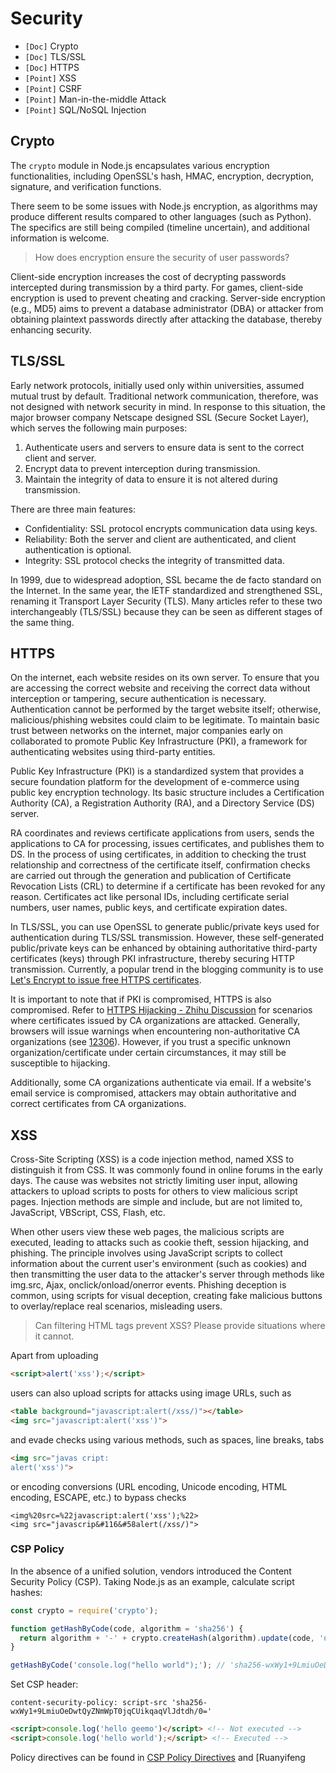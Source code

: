 # Security

* `[Doc]` Crypto
* `[Doc]` TLS/SSL
* `[Doc]` HTTPS
* `[Point]` XSS
* `[Point]` CSRF
* `[Point]` Man-in-the-middle Attack
* `[Point]` SQL/NoSQL Injection

## Crypto

The `crypto` module in Node.js encapsulates various encryption functionalities, including OpenSSL's hash, HMAC, encryption, decryption, signature, and verification functions.

There seem to be some issues with Node.js encryption, as algorithms may produce different results compared to other languages (such as Python). The specifics are still being compiled (timeline uncertain), and additional information is welcome.

> How does encryption ensure the security of user passwords?

Client-side encryption increases the cost of decrypting passwords intercepted during transmission by a third party. For games, client-side encryption is used to prevent cheating and cracking. Server-side encryption (e.g., MD5) aims to prevent a database administrator (DBA) or attacker from obtaining plaintext passwords directly after attacking the database, thereby enhancing security.

## TLS/SSL

Early network protocols, initially used only within universities, assumed mutual trust by default. Traditional network communication, therefore, was not designed with network security in mind. In response to this situation, the major browser company Netscape designed SSL (Secure Socket Layer), which serves the following main purposes:

1. Authenticate users and servers to ensure data is sent to the correct client and server.
2. Encrypt data to prevent interception during transmission.
3. Maintain the integrity of data to ensure it is not altered during transmission.

There are three main features:

* Confidentiality: SSL protocol encrypts communication data using keys.
* Reliability: Both the server and client are authenticated, and client authentication is optional.
* Integrity: SSL protocol checks the integrity of transmitted data.

In 1999, due to widespread adoption, SSL became the de facto standard on the Internet. In the same year, the IETF standardized and strengthened SSL, renaming it Transport Layer Security (TLS). Many articles refer to these two interchangeably (TLS/SSL) because they can be seen as different stages of the same thing.

## HTTPS

On the internet, each website resides on its own server. To ensure that you are accessing the correct website and receiving the correct data without interception or tampering, secure authentication is necessary. Authentication cannot be performed by the target website itself; otherwise, malicious/phishing websites could claim to be legitimate. To maintain basic trust between networks on the internet, major companies early on collaborated to promote Public Key Infrastructure (PKI), a framework for authenticating websites using third-party entities.

Public Key Infrastructure (PKI) is a standardized system that provides a secure foundation platform for the development of e-commerce using public key encryption technology. Its basic structure includes a Certification Authority (CA), a Registration Authority (RA), and a Directory Service (DS) server.

RA coordinates and reviews certificate applications from users, sends the applications to CA for processing, issues certificates, and publishes them to DS. In the process of using certificates, in addition to checking the trust relationship and correctness of the certificate itself, confirmation checks are carried out through the generation and publication of Certificate Revocation Lists (CRL) to determine if a certificate has been revoked for any reason. Certificates act like personal IDs, including certificate serial numbers, user names, public keys, and certificate expiration dates.

In TLS/SSL, you can use OpenSSL to generate public/private keys used for authentication during TLS/SSL transmission. However, these self-generated public/private keys can be enhanced by obtaining authoritative third-party certificates (keys) through PKI infrastructure, thereby securing HTTP transmission. Currently, a popular trend in the blogging community is to use [Let's Encrypt to issue free HTTPS certificates](https://imququ.com/post/letsencrypt-certificate.html).

It is important to note that if PKI is compromised, HTTPS is also compromised. Refer to [HTTPS Hijacking - Zhihu Discussion](https://www.zhihu.com/question/22795329) for scenarios where certificates issued by CA organizations are attacked. Generally, browsers will issue warnings when encountering non-authoritative CA organizations (see [12306](https://kyfw.12306.cn/otn/)). However, if you trust a specific unknown organization/certificate under certain circumstances, it may still be susceptible to hijacking.

Additionally, some CA organizations authenticate via email. If a website's email service is compromised, attackers may obtain authoritative and correct certificates from CA organizations.

## XSS

Cross-Site Scripting (XSS) is a code injection method, named XSS to distinguish it from CSS. It was commonly found in online forums in the early days. The cause was websites not strictly limiting user input, allowing attackers to upload scripts to posts for others to view malicious script pages. Injection methods are simple and include, but are not limited to, JavaScript, VBScript, CSS, Flash, etc.

When other users view these web pages, the malicious scripts are executed, leading to attacks such as cookie theft, session hijacking, and phishing. The principle involves using JavaScript scripts to collect information about the current user's environment (such as cookies) and then transmitting the user data to the attacker's server through methods like img.src, Ajax, onclick/onload/onerror events. Phishing deception is common, using scripts for visual deception, creating fake malicious buttons to overlay/replace real scenarios, misleading users.

> Can filtering HTML tags prevent XSS? Please provide situations where it cannot.

Apart from uploading

```html
<script>alert('xss');</script>
```

users can also upload scripts for attacks using image URLs, such as

```html
<table background="javascript:alert(/xss/)"></table>
<img src="javascript:alert('xss')">
```

and evade checks using various methods, such as spaces, line breaks, tabs

```html
<img src="javas cript:
alert('xss')">
```

or encoding conversions (URL encoding, Unicode encoding, HTML encoding, ESCAPE, etc.) to bypass checks

```
<img%20src=%22javascript:alert('xss');%22>
<img src="javascrip&#116&#58alert(/xss/)">
```

### CSP Policy

In the absence of a unified solution, vendors introduced the Content Security Policy (CSP). Taking Node.js as an example, calculate script hashes:

```javascript
const crypto = require('crypto');

function getHashByCode(code, algorithm = 'sha256') {
  return algorithm + '-' + crypto.createHash(algorithm).update(code, 'utf8').digest("base64");
}

getHashByCode('console.log("hello world");'); // 'sha256-wxWy1+9LmiuOeDwtQyZNmWpT0jqCUikqaqVlJdtdh/0='
```

Set CSP header:

```
content-security-policy: script-src 'sha256-wxWy1+9LmiuOeDwtQyZNmWpT0jqCUikqaqVlJdtdh/0='
```

```html
<script>console.log('hello geemo')</script> <!-- Not executed -->
<script>console.log('hello world');</script> <!-- Executed -->
```

Policy directives can be found in [CSP Policy Directives](https://developer.mozilla.org/en-US/docs/Web/Security/CSP/CSP_policy_directives) and [Ruanyifeng
